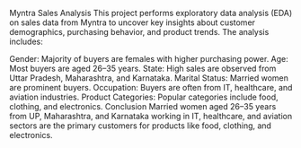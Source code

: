 Myntra Sales Analysis
This project performs exploratory data analysis (EDA) on sales data from Myntra to uncover key insights about customer demographics, purchasing behavior, and product trends. The analysis includes:

Gender: Majority of buyers are females with higher purchasing power.
Age: Most buyers are aged 26–35 years.
State: High sales are observed from Uttar Pradesh, Maharashtra, and Karnataka.
Marital Status: Married women are prominent buyers.
Occupation: Buyers are often from IT, healthcare, and aviation industries.
Product Categories: Popular categories include food, clothing, and electronics.
Conclusion
Married women aged 26–35 years from UP, Maharashtra, and Karnataka working in IT, healthcare, and aviation sectors are the primary customers for products like food, clothing, and electronics.
